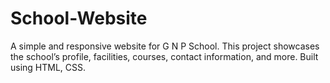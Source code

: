 # School-Website
A simple and responsive website for G N P School. This project showcases the school’s profile, facilities, courses, contact information, and more. Built using HTML, CSS.
